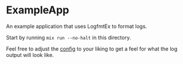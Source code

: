 # ExampleApp

An example application that uses LogfmtEx to format logs.

Start by running `mix run --no-halt` in this directory.

Feel free to adjust the [config](config/config.exs) to your liking to get a feel for what the log output will look like.
